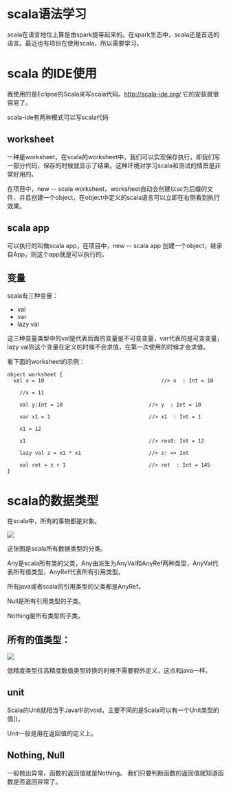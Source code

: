 # scala语法学习

scala在语言地位上算是由spark提带起来的。在spark生态中，scala还是首选的语言。最近也有项目在使用scala，所以需要学习。

# scala 的IDE使用

我使用的是Eclipse的Scala来写scala代码。http://scala-ide.org/ 它的安装就很容易了。

scala-ide有两种模式可以写scala代码

## worksheet

一种是worksheet，在scala的worksheet中，我们可以实现保存执行，即我们写一部分代码，保存的时候就显示了结果。这种环境对学习scala和测试的情景是非常好用的。

在项目中，new -- scala worksheet，worksheet自动会创建以sc为后缀的文件，并且创建一个object，在object中定义的scala语言可以立即在右侧看到执行效果。

## scala app

可以执行的叫做scala app，在项目中，new -- scala app 创建一个object，继承自App，则这个app就是可以执行的。

## 变量

scala有三种变量：

* val
* var
* lazy val

这三种变量类型中的val是代表后面的变量是不可变变量，var代表的是可变变量，lazy val则这个变量在定义的时候不会求值，在第一次使用的时候才会求值。

看下面的worksheet的示例：
```
object worksheet {
  val x = 10                                      //> x  : Int = 10

	//x = 11

	val y:Int = 10                            //> y  : Int = 10

	var x1 = 1                                //> x1  : Int = 1

	x1 = 12

	x1                                        //> res0: Int = 12

	lazy val z = x1 * x1                      //> z: => Int

	val ret = z + 1                           //> ret  : Int = 145
}
```

# scala的数据类型

在scala中，所有的事物都是对象。

![](http://tuchuang.funaio.cn/17-9-7/45158167.jpg)

这张图是scala所有数据类型的分类。

Any是scala所有类的父类，Any由派生为AnyVal和AnyRef两种类型，AnyVal代表所有值类型，AnyRef代表所有引用类型。

所有java或者scala的引用类型的父类都是AnyRef。

Null是所有引用类型的子类。

Nothing是所有类型的子类。

## 所有的值类型：

![](http://tuchuang.funaio.cn/17-9-7/66201545.jpg)

低精度类型往高精度数值类型转换的时候不需要额外定义，这点和java一样。

## unit

Scala的Unit就相当于Java中的void，主要不同的是Scala可以有一个Unit类型的值()。

Unit一般是用在返回值的定义上。

## Nothing, Null

一般抛出异常，函数的返回值就是Nothing。 我们只要判断函数的返回值就知道函数是否返回异常了。
